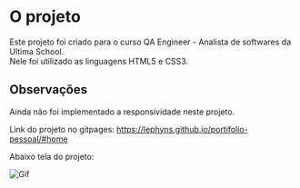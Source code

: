 # O projeto

Este projeto foi criado para o curso QA Engineer - Analista de softwares da Ultima School.<br>
Nele foi utilizado as linguagens HTML5 e CSS3. <br>


## Observações

Ainda não foi implementado a responsividade neste projeto.<br>

Link do projeto no gitpages: https://lephyns.github.io/portifolio-pessoal/#home

Abaixo tela do projeto:

![Gif](./imagens/exibindo_portifolio.gif)
